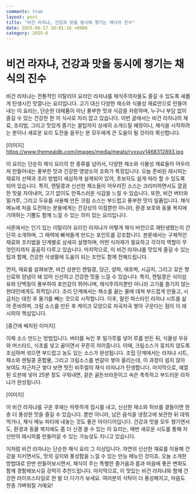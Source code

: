 ```yaml
---
comments: true
layout: post
title: "비건 라자냐, 건강과 맛을 동시에 챙기는 채식의 진수"
date: 2025-06-17 10:01:16 +0900
category: 2025-6
---
```


# 비건 라자냐, 건강과 맛을 동시에 챙기는 채식의 진수

비건 라자냐는 전통적인 이탈리아 요리인 라자냐를 채식주의자들도 즐길 수 있도록 새롭게 탄생시킨 맛깔나는 요리입니다. 고기 대신 다양한 채소와 식물성 재료만으로 만들어내는 이 요리는, 단순한 대체품이 아닌 풍부한 맛과 식감을 자랑하며, 누구나 부담 없이 즐길 수 있는 건강한 한 끼 식사로 자리 잡고 있습니다. 이번 글에서는 비건 라자냐의 재료, 조리법, 그리고 맛있게 즐기는 꿀팁까지 상세히 소개드릴 예정이니, 채식을 시작하려는 분이나 새로운 요리 도전을 꿈꾸는 분 모두에게 큰 도움이 될 것이라 확신합니다.

[이미지]
https://www.themealdb.com/images/media/meals/rvxxuy1468312893.jpg

이 요리는 단순히 채식 요리의 한 종류를 넘어서, 다양한 채소와 식물성 재료들이 어우러져 만들어내는 풍부한 맛과 건강한 영양소의 조화가 특징입니다. 오늘 준비된 레시피는 재료의 선택과 조리 방법이 세심하게 설계되어 있어, 초보자도 쉽게 따라 할 수 있도록 되어 있습니다. 특히, 렌틸콩과 신선한 채소들이 어우러진 소스는 크리미하면서도 깔끔한 맛을 자아내어, 고기 없이도 만족스러운 식감을 느낄 수 있습니다. 또한, 비건 버터와 밀가루, 그리고 두유를 사용해 만든 크림 소스는 부드럽고 풍부한 맛이 일품입니다. 채식 메뉴에 처음 도전하는 분들에게는 건강상의 이점뿐만 아니라, 환경 보호와 동물 복지에 기여하는 기쁨도 함께 느낄 수 있는 의미 있는 요리입니다.

서론에서는 인기 있는 이탈리아 요리인 라자냐가 어떻게 채식 버전으로 재탄생했는지 간단히 소개하며, 그 매력에 빠져들게 만드는 포인트를 강조합니다. 본론에서는 구체적인 재료와 조리법을 단계별로 상세히 설명하며, 어떤 식자재가 필요하고 각각의 역할이 무엇인지까지 꼼꼼히 다루고 있습니다. 마지막으로, 이 비건 라자냐를 맛있게 즐길 수 있는 팁과 함께, 건강한 식생활에 도움이 되는 조언도 함께 전해드립니다.

먼저, 재료를 살펴보면, 비건 성분인 렌틸콩, 당근, 양파, 애호박, 시금치, 그리고 갖은 향신료와 양념이 돼 있어 신선하고 건강한 맛을 느낄 수 있습니다. 특히, 렌틸콩은 식이섬유와 단백질이 풍부하여 포만감이 뛰어나며, 채식주의자뿐만 아니라 고기를 즐기지 않는 현대인에게도 최적입니다. 조리 단계에서는 채소를 끓는 물에 데쳐 부드럽게 만들고, 시금치는 데친 후 물기를 빼는 것으로 시작합니다. 이후, 말린 파스타인 라자냐 시트를 삶아 준비하며, 크림 소스를 만든 후 케이크 모양으로 차곡차곡 쌓아 구운다는 점이 이 레시피의 핵심입니다.

[중간에 배치된 이미지]

이제 소스 만드는 방법입니다. 버터를 녹인 후 밀가루를 넣어 루를 만든 뒤, 식물성 우유와 머스타드, 식초를 넣고 끓이면서 꾸준히 저어줍니다. 이때, 크림소스가 뭉치지 않도록 조심하며 섞으면 부드럽고 농도 있는 소스가 완성됩니다. 조립 단계에서는 라자냐 시트, 채소와 렌틸콩 혼합물, 그리고 크림소스를 번갈아 쌓아 올리는데, 이 과정이 쉽지 않아 보여도 차근차근 쌓다 보면 멋진 비주얼의 채식 라자냐가 탄생합니다. 마지막으로, 예열된 오븐에 넣어 25분 정도 구워내면, 겉은 골든브라운이고 속은 촉촉하고 부드러운 라자냐가 완성됩니다.

[이미지]

이 비건 라자냐를 구운 후에는 따뜻하게 접시를 내고, 신선한 채소와 허브를 곁들이면 한층 더 풍성한 맛을 즐길 수 있습니다. 뿐만 아니라, 남은 음식을 냉장고에 보관한 뒤 데워 먹거나, 채식 메뉴 파티에 내놓는 것도 좋은 아이디어입니다. 건강과 맛을 모두 챙기면서도, 환경과 동물 복지에도 좀 더 신경 쓸 수 있는 이 요리는, 매번 새로운 시도를 통해 자신만의 레시피를 만들어갈 수 있는 가능성도 지니고 있습니다.

이처럼 비건 라자냐는 단순한 채식 요리 그 이상입니다. 자연의 신선한 재료를 이용해 건강을 지키면서도, 맛의 깊이와 풍성함을 느낄 수 있는 만능 메뉴인 것이죠. 오늘 소개한 방법대로 한번 만들어보시면서, 채식이 주는 특별한 즐거움과 몸과 마음에 좋은 변화도 함께 경험해보시길 강력히 추천드립니다. 마지막으로, 이 맛있는 비건 라자냐와 함께 건강한 라이프스타일로 한 발 더 다가가 보세요. 여러분의 식탁이 더 풍성해지고, 마음도 한층 가벼워질 거예요!